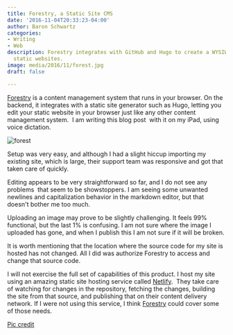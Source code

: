 ```yaml
---
title: Forestry, a Static Site CMS
date: '2016-11-04T20:33:23-04:00'
author: Baron Schwartz
categories:
- Writing
- Web
description: Forestry integrates with GitHub and Hugo to create a WYSIWYG CMS for
  static websites.
image: media/2016/11/forest.jpg
draft: false

---
```

[Forestry](https://forestry.io) is a content management system that runs in your browser. On the backend, it integrates with a static site generator such as Hugo, letting you edit your static website in your browser just like any other content management system.  I am writing this blog post  with it on my iPad, using voice dictation.

![forest](/media/2016/11/forest.jpg)

<!--more-->

Setup was very easy, and although I had a slight hiccup importing my existing site, which is large, their support team was responsive and got that taken care of quickly.

Editing appears to be very straightforward so far, and I do not see any problems  that seem to be showstoppers. I am seeing some unwanted newlines and capitalization behavior in the markdown editor, but that doesn't bother me too much.

Uploading an image may prove to be slightly challenging. It feels 99% functional, but the last 1% is confusing. I am not sure where the image I uploaded has gone, and when I publish this I am not sure if it will be broken.

It is worth mentioning that the location where the source code for my site is hosted has not changed. All I did was authorize Forestry to access and change that source code.

I will not exercise the full set of capabilities of this product. I host my site using an amazing static site hosting service called [Netlify](https://www.netlify.com).  They take care of watching for changes in the repository, fetching the changes, building the site from that source, and publishing that on their content delivery network. If I were not using this service, I think [Forestry](https://forestry.io) could cover some of those needs.

[Pic credit](https://www.pexels.com/photo/nature-forest-trees-fog-4827/)